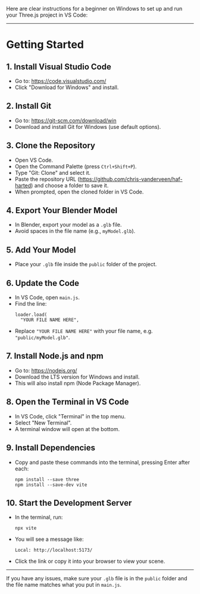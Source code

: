 Here are clear instructions for a beginner on Windows to set up and run your Three.js project in VS Code:

---

# Getting Started

## 1. Install Visual Studio Code

- Go to: https://code.visualstudio.com/
- Click "Download for Windows" and install.

## 2. Install Git

- Go to: https://git-scm.com/download/win
- Download and install Git for Windows (use default options).

## 3. Clone the Repository

- Open VS Code.
- Open the Command Palette (press `Ctrl+Shift+P`).
- Type "Git: Clone" and select it.
- Paste the repository URL (https://github.com/chris-vanderveen/haf-harted) and choose a folder to save it.
- When prompted, open the cloned folder in VS Code.

## 4. Export Your Blender Model

- In Blender, export your model as a `.glb` file.
- Avoid spaces in the file name (e.g., `myModel.glb`).

## 5. Add Your Model

- Place your `.glb` file inside the `public` folder of the project.

## 6. Update the Code

- In VS Code, open `main.js`.
- Find the line:
  ```
  loader.load(
    "YOUR FILE NAME HERE",
  ```
- Replace `"YOUR FILE NAME HERE"` with your file name, e.g. `"public/myModel.glb"`.

## 7. Install Node.js and npm

- Go to: https://nodejs.org/
- Download the LTS version for Windows and install.
- This will also install npm (Node Package Manager).

## 8. Open the Terminal in VS Code

- In VS Code, click "Terminal" in the top menu.
- Select "New Terminal".
- A terminal window will open at the bottom.

## 9. Install Dependencies

- Copy and paste these commands into the terminal, pressing Enter after each:
  ```
  npm install --save three
  npm install --save-dev vite
  ```

## 10. Start the Development Server

- In the terminal, run:
  ```
  npx vite
  ```
- You will see a message like:
  ```
  Local: http://localhost:5173/
  ```
- Click the link or copy it into your browser to view your scene.

---

If you have any issues, make sure your `.glb` file is in the `public` folder and the file name matches what you put in `main.js`.